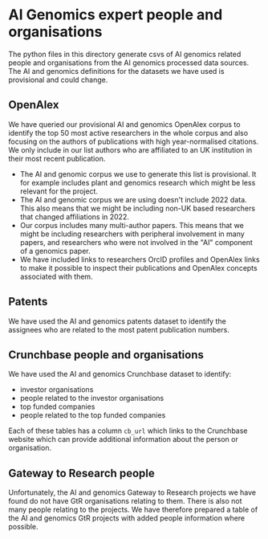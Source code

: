 # AI Genomics expert people and organisations

The python files in this directory generate csvs of AI genomics related people and organisations from the AI genomics processed data sources. The AI and genomics definitions for the datasets we have used is provisional and could change.

## OpenAlex

We have queried our provisional AI and genomics OpenAlex corpus to identify the top 50 most active researchers in the whole corpus and also focusing on the authors of publications with high year-normalised citations. We only include in our list authors who are affiliated to an UK institution in their most recent publication.

- The AI and genomic corpus we use to generate this list is provisional. It for example includes plant and genomics research which might be less relevant for the project.
- The AI and genomic corpus we are using doesn't include 2022 data. This also means that we might be including non-UK based researchers that changed affiliations in 2022.
- Our corpus includes many multi-author papers. This means that we might be including researchers with peripheral involvement in many papers, and researchers who were not involved in the "AI" component of a genomics paper.
- We have included links to researchers OrcID profiles and OpenAlex links to make it possible to inspect their publications and OpenAlex concepts associated with them.

## Patents

We have used the AI and genomics patents dataset to identify the assignees who are related to the most patent publication numbers.

## Crunchbase people and organisations

We have used the AI and genomics Crunchbase dataset to identify:

- investor organisations
- people related to the investor organisations
- top funded companies
- people related to the top funded companies

Each of these tables has a column `cb_url` which links to the Crunchbase website which can provide additional information about the person or organisation.

## Gateway to Research people

Unfortunately, the AI and genomics Gateway to Research projects we have found do not have GtR organisations relating to them. There is also not many people relating to the projects.
We have therefore prepared a table of the AI and genomics GtR projects with added people information where possible.
